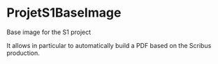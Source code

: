 # ProjetS1BaseImage
Base image for the S1 project

It allows in particular to automatically build a PDF based on the Scribus production.
